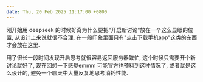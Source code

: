 ```yaml
---
date: Thu, 20 Feb 2025 11:17:00 +0800
---
```


刚开始用 deepseek 的时候好奇为什么要把"开启新讨论"放在一个这么显眼的位置, 从设计上来说就很不合理, 在一般印象里面只有"点击下载手机app"这类的东西才会放在这里.

用了很长一段时间发现开启思考就很容易返回服务器繁忙, 这个时候只需要开个新讨论就好了, 现在回想一下感觉emmm 可能官方也预料到这种情况了, 或者就是这么设计的, 避免一个聊天中大量反复地思考消耗性能.
